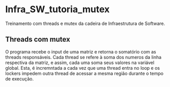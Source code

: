 # Infra_SW_tutoria_mutex
Treinamento com threads e mutex da cadeira de Infraestrutura de Software. 

## Threads com mutex 
O programa recebe o input de uma matriz e retorna o somatório com as threads responsáveis. 
Cada thread se refere à soma dos numeros da linha respectiva da matriz, e assim, cada uma 
soma seus valores na variável global. Esta, é incremntada a cada vez que uma thread entra no 
loop e os lockers impedem outra thread de acessar a mesma região durante o tempo de execução.
